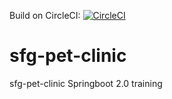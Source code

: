 Build on CircleCI:
[![CircleCI](https://circleci.com/gh/alextjalsma/sfg-pet-clinic.svg?style=svg)](https://circleci.com/gh/alextjalsma/sfg-pet-clinic)

# sfg-pet-clinic

sfg-pet-clinic Springboot 2.0 training
